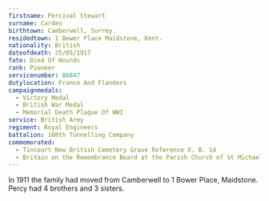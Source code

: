 ```yaml
---
firstname: Percival Stewart
surname: Carden
birthtown: Camberwell, Surrey.
residedtown: 1 Bower Place Maidstone, Kent.
nationality: British
dateofdeath: 25/05/1917
fate: Died Of Wounds
rank: Pioneer
servicenumber: 86847
dutylocation: France And Flanders
campaignmedals:
  - Victory Medal 
  - British War Medal
  - Memorial Death Plaque Of WWI 
service: British Army
regiment: Royal Engineers
battalion: 108th Tunnelling Company 
commemorated:
  - Tincourt New British Cemetery Grave Reference X. B. 14
  - Britain on the Remembrance Board at the Parish Church of St Michael & All Angels, Maidstone
---
```

In 1911 the family had moved from Camberwell to 1 Bower Place, Maidstone. Percy had 4 brothers and 
3 sisters. 



